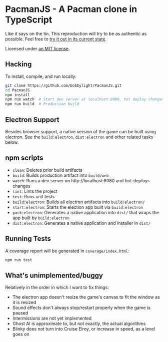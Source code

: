 # PacmanJS - A Pacman clone in TypeScript
Like it says on the tin.  This reproduction will try to be as authentic as
possible.  Feel free to [try it out in its current state](http://bobbylight.github.io/PacmanJS/).

Licensed under [an MIT license](LICENSE.txt).


## Hacking
To install, compile, and run locally:

```bash
git clone https://github.com/bobbylight/PacmanJS.git
cd PacmanJS
npm install
npm run watch  # Start dev server at localhost:8080, hot deploy changes
npm run build  # Production build
```


## Electron Support
Besides browser support, a native version of the game can be built using
electron.  See the `build:electron`, `dist:electron` and other related tasks below.


## npm scripts

* `clean`: Deletes prior build artifacts
* `build`: Builds production artifact into `build/web`
* `watch`: Runs a dev server on http://localhost:8080 and hot-deploys changes
* `lint`: Lints the project
* `test`: Runs unit tests
* `build:electron`: Builds all electron artifacts into `build/electron/`
* `start:electron`: Starts the election app built via `build:electron`
* `pack:electron`: Generates a native application into `dist/` that wraps the app built by `build:electron`
* `dist:electron`: Generates a native application and installer in `dist/`


## Running Tests
A coverage report will be generated in `coverage/index.html`:

```bash
npm run test
```


## What's unimplemented/buggy
Relatively in the order in which I want to fix things:

* The electron app doesn't resize the game's canvas to fit the window as it is resized
* Sound effects don't always stop/restart properly when the game is paused
* Intermissions are not yet implemented
* Ghost AI is approximate to, but not exactly, the actual algorithms
* Blinky does not turn into Cruise Elroy, or increase in speed, as a level
  goes on
